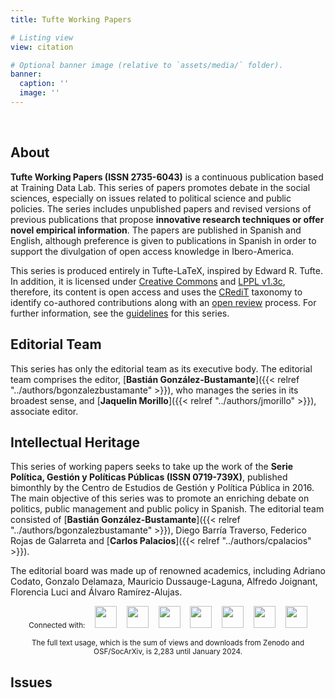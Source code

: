 ```yaml
---
title: Tufte Working Papers

# Listing view
view: citation

# Optional banner image (relative to `assets/media/` folder).
banner:
  caption: ''
  image: ''
---
```


<br>

<h2>About</h2>

**Tufte Working Papers (ISSN 2735-6043)** is a continuous publication based at Training Data Lab. This series of papers promotes debate in the social sciences, especially on issues related to political science and public policies. The series includes unpublished papers and revised versions of previous publications that propose **innovative research techniques or offer novel empirical information**. The papers are published in Spanish and English, although preference is given to publications in Spanish in order to support the divulgation of open access knowledge in Ibero-America.

This series is produced entirely in Tufte-LaTeX, inspired by Edward R. Tufte. In addition, it is licensed under [Creative Commons](https://github.com/training-datalab/tufte-working-papers/blob/master/LICENSE-CC.md) and [LPPL v1.3c](https://github.com/training-datalab/tufte-working-papers/blob/master/LICENSE-LPPL.md), therefore, its content is open access and uses the [CRediT](https://training-datalab.com/credit/) taxonomy to identify co-authored contributions along with an [open review](https://training-datalab.com/tufte-working-papers/open-review/) process. For further information, see the [guidelines](https://training-datalab.com/tufte-working-papers/guidelines/) for this series.

<h2>Editorial Team</h2>

This series has only the editorial team as its executive body. The editorial team comprises the editor, [**Bastián González-Bustamante**]({{< relref "../authors/bgonzalezbustamante" >}}), who manages the series in its broadest sense, and [**Jaquelin Morillo**]({{< relref "../authors/jmorillo" >}}), associate editor.

<h2>Intellectual Heritage</h2>

This series of working papers seeks to take up the work of the **Serie Política, Gestión y Políticas Públicas (ISSN 0719-739X)**, published bimonthly by the Centro de Estudios de Gestión y Política Pública in 2016. The main objective of this series was to promote an enriching debate on politics, public management and public policy in Spanish. The editorial team consisted of [**Bastián González-Bustamante**]({{< relref "../authors/bgonzalezbustamante" >}}), Diego Barría Traverso, Federico Rojas de Galarreta and [**Carlos Palacios**]({{< relref "../authors/cpalacios" >}}).

The editorial board was made up of renowned academics, including Adriano Codato, Gonzalo Delamaza, Mauricio Dussauge-Laguna, Alfredo Joignant, Florencia Luci and Álvaro Ramírez-Alujas.

<p align = "center", class="powered-by">
  <small>Connected with:</small> &nbsp;&nbsp; <img src="/latindex.png" style="height: 35px; display:inline-block"> &nbsp;&nbsp <img src="/zenodo.png" style="height: 35px; display:inline-block"> &nbsp;&nbsp <img src="/openaire.jpg" style="height: 35px; display:inline-block"> &nbsp;&nbsp <img src="/socarxiv.jpg" style="height: 35px; display:inline-block"> &nbsp;&nbsp <img src="/orcid.png" style="height: 35px; display:inline-block"> &nbsp;&nbsp <img src="/cc.png" style="height: 35px; display:inline-block"> &nbsp;&nbsp <img src="/dora.png" style="height: 35px; display:inline-block">
</p>

<p align = "center"><small>The full text usage, which is the sum of views and downloads from Zenodo and OSF/SocArXiv, is 2,283 until January 2024.</small></p>

<h2>Issues</h2>

<br>
